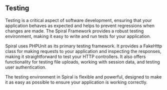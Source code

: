 ## Testing

Testing is a critical aspect of software development, ensuring that your application behaves as expected and helps to prevent regressions when changes are made. The Spiral Framework provides a robust testing environment, making it easy to write and run tests for your application.

Spiral uses PHPUnit as its primary testing framework. It provides a FakeHttp class for making requests to your application and inspecting the responses, making it straightforward to test your HTTP controllers. It also offers functionality for testing file uploads, working with session data, and testing user authentication.

The testing environment in Spiral is flexible and powerful, designed to make it as easy as possible to ensure your application is working correctly.